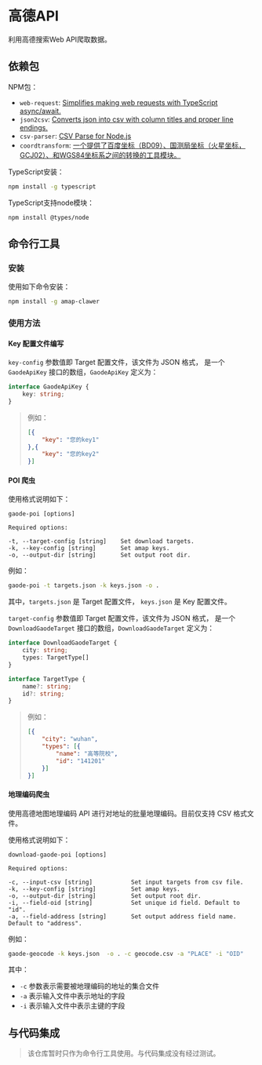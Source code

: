 # 高德API

利用高德搜索Web API爬取数据。

## 依赖包

NPM包：

- `web-request`: [Simplifies making web requests with TypeScript async/await.](https://www.npmjs.com/package/web-request)
- `json2csv`: [Converts json into csv with column titles and proper line endings.](https://www.npmjs.com/package/json2csv)
- `csv-parser`: [CSV Parse for Node.js](https://csv.js.org/parse/options/)
- `coordtransform`: [一个提供了百度坐标（BD09）、国测局坐标（火星坐标，GCJ02）、和WGS84坐标系之间的转换的工具模块。](https://www.npmjs.com/package/coordtransform)

TypeScript安装：

```bash
npm install -g typescript
```

TypeScript支持node模块：

```bash
npm install @types/node
```

## 命令行工具

### 安装

使用如下命令安装：

```bash
npm install -g amap-clawer
```

### 使用方法

#### Key 配置文件编写

`key-config` 参数值即 Target 配置文件，该文件为 JSON 格式，
是一个 `GaodeApiKey` 接口的数组，`GaodeApiKey` 定义为：

```ts
interface GaodeApiKey {
    key: string;
}
```

> 例如：
> 
> ```json
> [{
>     "key": "您的key1"
> },{
>     "key": "您的key2"
> }]
> ```

#### POI 爬虫

使用格式说明如下：

```
gaode-poi [options]

Required options:

-t, --target-config [string]    Set download targets.
-k, --key-config [string]       Set amap keys.
-o, --output-dir [string]       Set output root dir.
```

例如：

```bash
gaode-poi -t targets.json -k keys.json -o .
```

其中，`targets.json` 是 Target 配置文件，
`keys.json` 是 Key 配置文件。

`target-config` 参数值即 Target 配置文件，该文件为 JSON 格式，
是一个 `DownloadGaodeTarget` 接口的数组，`DownloadGaodeTarget` 定义为：

```ts
interface DownloadGaodeTarget {
    city: string;
    types: TargetType[]
}

interface TargetType {
    name?: string;
    id?: string;
}
```

> 例如：
> 
> ```json
> [{
>     "city": "wuhan",
>     "types": [{
>         "name": "高等院校",
>         "id": "141201"
>     }]
> }]
> ```

#### 地理编码爬虫

使用高德地图地理编码 API 进行对地址的批量地理编码。目前仅支持 CSV 格式文件。

使用格式说明如下：

```
download-gaode-poi [options]

Required options:

-c, --input-csv [string]           Set input targets from csv file.
-k, --key-config [string]          Set amap keys.
-o, --output-dir [string]          Set output root dir.
-i, --field-oid [string]           Set unique id field. Default to "id".
-a, --field-address [string]       Set output address field name. Default to "address".
```

例如：

```bash
gaode-geocode -k keys.json  -o . -c geocode.csv -a "PLACE" -i "OID"
```

其中：

- `-c` 参数表示需要被地理编码的地址的集合文件
- `-a` 表示输入文件中表示地址的字段
- `-i` 表示输入文件中表示主键的字段

## 与代码集成

> 该仓库暂时只作为命令行工具使用。与代码集成没有经过测试。